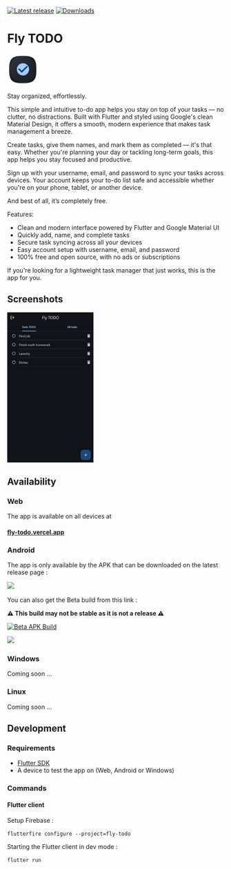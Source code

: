 [![Latest release](https://img.shields.io/github/v/release/ilianoKokoro/fly-todo?include_prereleases&style=for-the-badge)](https://github.com/ilianoKokoro/fly-todo/releases/latest)
[![Downloads](https://img.shields.io/github/downloads/ilianoKokoro/fly-todo/total?style=for-the-badge&color=E53935)](https://github.com/ilianoKokoro/fly-todo/releases/latest)

# Fly TODO

<img src="https://raw.githubusercontent.com/ilianoKokoro/fly-todo/refs/heads/main/android/app/src/main/res/mipmap-xxxhdpi/ic_launcher.png" height="72">

Stay organized, effortlessly.

This simple and intuitive to-do app helps you stay on top of your tasks — no clutter, no distractions. Built with Flutter and styled using Google's clean Material Design, it offers a smooth, modern experience that makes task management a breeze.

Create tasks, give them names, and mark them as completed — it's that easy. Whether you're planning your day or tackling long-term goals, this app helps you stay focused and productive.

Sign up with your username, email, and password to sync your tasks across devices. Your account keeps your to-do list safe and accessible whether you're on your phone, tablet, or another device.

And best of all, it’s completely free.

Features:

-   Clean and modern interface powered by Flutter and Google Material UI
-   Quickly add, name, and complete tasks
-   Secure task syncing across all your devices
-   Easy account setup with username, email, and password
-   100% free and open source, with no ads or subscriptions

If you're looking for a lightweight task manager that just works, this is the app for you.

## Screenshots

<p float="left">
  <img src="https://raw.githubusercontent.com/ilianoKokoro/fly-todo/refs/heads/main/assets/home.png" width="200" />
</p>

## Availability

<!-- The app is available on Windows by the [Microsoft store](https://apps.microsoft.com/detail/9N6TLNJ99NBP) -->

### Web

The app is available on all devices at

#### [fly-todo.vercel.app](https://fly-todo.vercel.app/)

### Android

The app is only available by the APK that can be downloaded on the latest release page :

<a href="https://github.com/ilianoKokoro/fly-todo/releases/latest"><img src="https://i.postimg.cc/sxWv2J29/badge-github.png" height="80"></a>

<p>
You can also get the Beta build from this link :
</p>

**⚠️ This build may not be stable as it is not a release ⚠️**

[![Beta APK Build](https://img.shields.io/github/actions/workflow/status/ilianoKokoro/fly-todo/build-publish-release.yaml?style=for-the-badge&label=Beta%20Build)](https://github.com/ilianoKokoro/fly-todo/actions/workflows/build-publish-release.yaml)

<a href="https://nightly.link/ilianoKokoro/fly-todo/workflows/build-publish-release.yaml/main/android-fly-todo-release.zip"><img src="https://i.postimg.cc/sxWv2J29/badge-github.png" height="80"></a>

### Windows

Coming soon ...

### Linux

Coming soon ...

## Development

### Requirements

-   [Flutter SDK](https://docs.flutter.dev/get-started/install)
-   A device to test the app on (Web, Android or Windows)

### Commands

#### Flutter client

Setup Firebase :

```
flutterfire configure --project=fly-todo
```

Starting the Flutter client in dev mode :

```
flutter run
```
